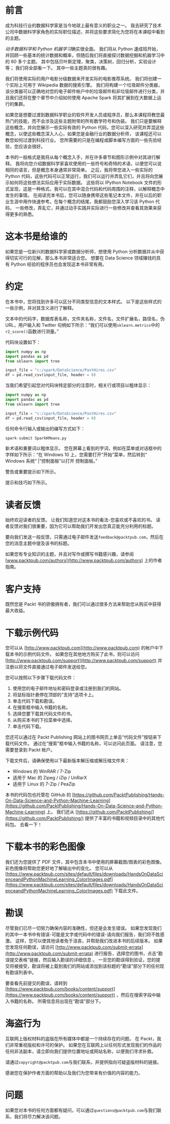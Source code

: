 # 前言

成为科技行业的数据科学家是当今地球上最有意义的职业之一。 我去研究了技术公司中数据科学家角色的实际职位描述，并将这些要求简化为您将在本课程中看到的主题。

*动手数据科学和 Python 机器学习*确实很全面。 我们将从 Python 速成班开始，并回顾一些基本的统计数据和概率，但随后我们将直接探讨数据挖掘和机器学习中的 60 多个主题。 其中包括贝叶斯定理，聚类，决策树，回归分析，实验设计等； 我们将全部看一下。 其中一些主题真的很有趣。

我们将使用实际的用户电影分级数据来开发实际的电影推荐系统。 我们将创建一个实际上可用于 Wikipedia 数据的搜索引擎。 我们将构建一个垃圾邮件分类器，该分类器可以正确地对您的电子邮件帐户中的垃圾邮件和非垃圾邮件进行分类，并且我们还将在整个章节中介绍如何使用 Apache Spark 将其扩展到在大数据上运行的集群。

如果您是想要过渡到数据科学职业的软件开发人员或程序员，那么本课程将教您最热门的技能，而不会涉及这些主题附带的所有数学符号和伪装。 我们只是要解释这些概念，并向您展示一些实际有效的 Python 代码，您可以深入研究并弄混这些概念，以使这些概念深入人心，如果您是金融行业的数据分析师， 该课程还可以教您如何过渡到科技行业。 您所需要的只是在编程或脚本编写方面的一些先验经验，您应该会很好。

本书的一般格式是我将从每个概念入手，并在许多章节和图形示例中对其进行解释。 我将向您介绍数据科学家喜欢使用的一些符号和奇特的术语，以便您可以说相同的语言，但是概念本身通常非常简单。 之后，我将带您进入一些实际的 Python 代码，这些代码可以正常运行，我们可以运行并弄乱它们，并且将向您展示如何将这些想法实际应用于实际数据。 这些将以 IPython Notebook 文件的形式呈现，这是一种格式，我可以在其中混合代码和代码周围的注释，以解释概念中发生的事情。 在阅读完本书后，您可以随身携带这些笔记本文件，并在以后的职业生涯中用作快速参考。在每个概念的结尾，我都鼓励您深入学习该 Python 代码， 一些修改，弄乱它，并通过动手实践并实际进行一些修改并查看其效果来获得更多的熟悉。

# 这本书是给谁的

如果您是一位新兴的数据科学家或数据分析师，想使用 Python 分析数据并从中获得切实可行的见解，那么本书非常适合您。 想要在 Data Science 领域赚钱的具有 Python 经验的程序员也会发现这本书非常有用。

# 约定

在本书中，您将找到许多可以区分不同类型信息的文本样式。 以下是这些样式的一些示例，并对其含义进行了解释。

文本中的代码字，数据库表名称，文件夹名称，文件名，文件扩展名，路径名，伪 URL，用户输入和 Twitter 句柄如下所示：“我们可以使用`sklearn.metrics`中的`r2_score()`函数进行测量。”

代码块设置如下：

```py
import numpy as np 
import pandas as pd 
from sklearn import tree 

input_file = "c:/spark/DataScience/PastHires.csv" 
df = pd.read_csv(input_file, header = 0) 

```

当我们希望引起您对代码块特定部分的注意时，相关行或项目以粗体显示：

```py
import numpy as np
import pandas as pd
from sklearn import tree

input_file = "c:/spark/DataScience/PastHires.csv"
df = pd.read_csv(input_file, header = 0) 

```

任何命令行输入或输出的编写方式如下：

```py
spark-submit SparkKMeans.py  

```

新术语和重要词以粗体显示。 您在屏幕上看到的字词，例如在菜单或对话框中的字样如下所示：“在 Windows 10 上，您需要打开“开始”菜单，然后转到“ Windows 系统” |“控制面板”以打开 控制面板。”

警告或重要提示如下所示。

提示和技巧如下所示。

# 读者反馈

始终欢迎读者的反馈。 让我们知道您对这本书的看法-您喜欢或不喜欢的书。 读者反馈对我们很重要，因为它可以帮助我们开发出您真正能充分利用的标题。

要向我们发送一般反馈，只需通过电子邮件发送`feedback@packtpub.com`，然后在您的消息主题中提及该书的标题。

如果您有专业知识的主题，并且对写作或撰写书籍感兴趣，请参阅 [www.packtpub.com/authors](http://www.packtpub.com/authors) 上的作者指南。

# 客户支持

既然您是 Packt 书的骄傲拥有者，我们可以通过很多方法来帮助您从购买中获得最大收益。

# 下载示例代码

您可以从 [http://www.packtpub.com](http://www.packtpub.com) 的帐户中下载本书的示例代码文件。 如果您在其他地方购买了此书，则可以访问 [http://www.packtpub.com/support](http://www.packtpub.com/support) 并注册以将文件直接通过电子邮件发送给您。

您可以按照以下步骤下载代码文件：

1.  使用您的电子邮件地址和密码登录或注册到我们的网站。
2.  将鼠标指针悬停在顶部的“支持”选项卡上。
3.  单击代码下载和勘误。
4.  在搜索框中输入书籍的名称。
5.  选择您要下载其代码文件的书。
6.  从购买本书的下拉菜单中选择。
7.  单击代码下载。

您还可以通过在 Packt Publishing 网站上的图书网页上单击“代码文件”按钮来下载代码文件。 通过在“搜索”框中输入书籍的名称，可以访问此页面。 请注意，您需要登录到 Packt 帐户。

下载文件后，请确保使用以下最新版本解压缩或解压缩文件夹：

*   Windows 的 WinRAR / 7-Zip
*   适用于 Mac 的 Zipeg / iZip / UnRarX
*   适用于 Linux 的 7-Zip / PeaZip

本书的代码包也托管在 GitHub 的 [https://github.com/PacktPublishing/Hands-On-Data-Science-and-Python-Machine-Learning](https://github.com/PacktPublishing/Hands-On-Data-Science-and-Python-Machine-Learning) 上。 我们还从 [https://github.com/PacktPublishing/](https://github.com/PacktPublishing/) 提供了丰富的书籍和视频目录中的其他代码包。 去看一下！

# 下载本书的彩色图像

我们还为您提供了 PDF 文件，其中包含本书中使用的屏幕截图/图表的彩色图像。 彩色图像将帮助您更好地了解输出中的变化。 您可以从 [https://www.packtpub.com/sites/default/files/downloads/HandsOnDataScienceandPythonMachineLearning_ColorImages.pdf](https://www.packtpub.com/sites/default/files/downloads/HandsOnDataScienceandPythonMachineLearning_ColorImages.pdf) 下载此文件。

# 勘误

尽管我们已尽一切努力确保内容的准确性，但还是会发生错误。 如果您发现我们的其中一本书中有错误-可能是文字或代码中的错误-请向我们报告，我们将不胜感激。 这样，您可以使其他读者免于沮丧，并帮助我们改进本书的后续版本。 如果您发现任何勘误，请访问 [http://www.packtpub.com/submit-errata](http://www.packtpub.com/submit-errata) 进行报告，选择您的图书，点击“勘误提交表格”链接，然后输入勘误的详细信息 。 一旦您的勘误得到验证，您的提交将被接受，勘误将被上载到我们的网站或添加到该标题的“勘误”部分下的任何现有勘误列表中。

要查看先前提交的勘误，请转到 [https://www.packtpub.com/books/content/support](https://www.packtpub.com/books/content/support) ，然后在搜索字段中输入书籍的名称。 所需信息将出现在“勘误”部分下。

# 海盗行为

互联网上版权材料的盗版在所有媒体中都是一个持续存在的问题。 在 Packt，我们非常重视版权和许可的保护。 如果您在互联网上以任何形式发现我们的作品的任何非法副本，请立即向我们提供位置地址或网站名称，以便我们寻求补救。

请通过`copyright@packtpub.com`与我们联系，并提供指向可疑盗版材料的链接。

感谢您在保护作者方面的帮助以及我们为您带来有价值的内容的能力。

# 问题

如果您对本书的任何方面都有疑问，可以通过`questions@packtpub.com`与我们联系，我们将尽力解决该问题。